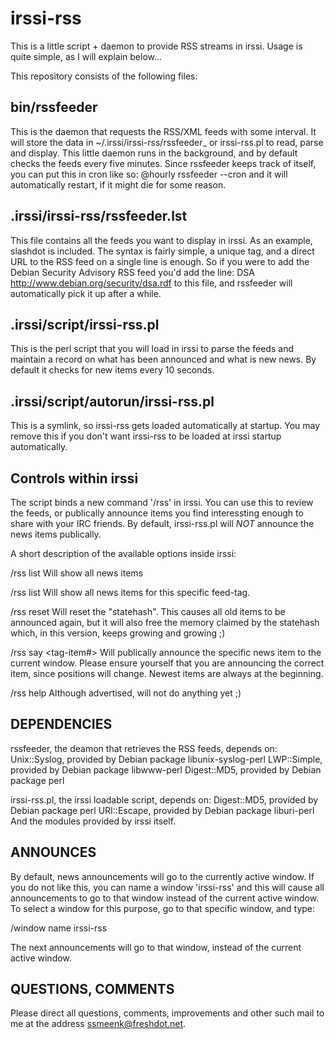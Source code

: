 irssi-rss
=========

This is a little script + daemon to provide RSS streams in irssi. Usage is quite simple, as I will explain below...

This repository consists of the following files:

bin/rssfeeder
-------------
This is the daemon that requests the RSS/XML feeds with some
interval. It will store the data in ~/.irssi/irssi-rss/rssfeeder_<hash>
or irssi-rss.pl to read, parse and display. This little daemon runs in
the background, and by default checks the feeds every five minutes.
Since rssfeeder keeps track of itself, you can put this in cron like so:
    @hourly rssfeeder --cron
and it will automatically restart, if it might die for some reason.


.irssi/irssi-rss/rssfeeder.lst
------------------------------
This file contains all the feeds you want to display in irssi. As an
example, slashdot is included. The syntax is fairly simple, a unique
tag, and a direct URL to the RSS feed on a single line is enough. So if
you were to add the Debian Security Advisory RSS feed you'd add the line:
    DSA http://www.debian.org/security/dsa.rdf
to this file, and rssfeeder will automatically pick it up after a while.


.irssi/script/irssi-rss.pl
--------------------------
This is the perl script that you will load in irssi to parse the
feeds and maintain a record on what has been announced and what is new
news. By default it checks for new items every 10 seconds.


.irssi/script/autorun/irssi-rss.pl
----------------------------------
This is a symlink, so irssi-rss gets loaded automatically at
startup. You may remove this if you don't want irssi-rss to be loaded at
irssi startup automatically.


Controls within irssi
---------------------

The script binds a new command '/rss' in irssi. You can use this to
review the feeds, or publically announce items you find interessting
enough to share with your IRC friends. By default, irssi-rss.pl will
*NOT* announce the news items publically.

A short description of the available options inside irssi:

/rss list
	Will show all news items

/rss list <feedtag>
	Will show all news items for this specific feed-tag.

/rss reset
	Will reset the "statehash". This causes all old items to be
	announced again, but it will also free the memory claimed by the
	statehash which, in this version, keeps growing and growing ;)

/rss say <tag-item#>
	Will publically announce the specific news item to the current
	window. Please ensure yourself that you are announcing the correct
	item, since positions will change. Newest items are always at the
	beginning.

/rss help
	Although advertised, will not do anything yet ;)


DEPENDENCIES
------------

rssfeeder, the deamon that retrieves the RSS feeds, depends on:
	Unix::Syslog, provided by Debian package libunix-syslog-perl
	LWP::Simple, provided by Debian package libwww-perl
	Digest::MD5, provided by Debian package perl

irssi-rss.pl, the irssi loadable script, depends on:
	Digest::MD5, provided by Debian package perl
	URI::Escape, provided by Debian package liburi-perl
	And the modules provided by irssi itself.


ANNOUNCES
---------

By default, news announcements will go to the currently active window.
If you do not like this, you can name a window 'irssi-rss' and this will
cause all announcements to go to that window instead of the current
active window. To select a window for this purpose, go to that specific
window, and type:

/window name irssi-rss

The next announcements will go to that window, instead of the current
active window.


QUESTIONS, COMMENTS
-------------------

Please direct all questions, comments, improvements and other such
mail to me at the address ssmeenk@freshdot.net.
